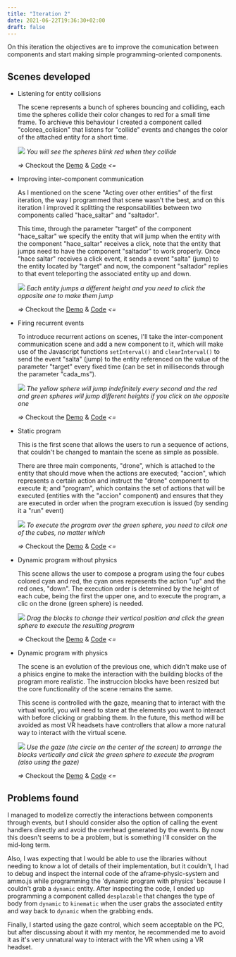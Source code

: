 ```yaml
---
title: "Iteration 2"
date: 2021-06-22T19:36:30+02:00
draft: false
---
```


On this iteration the objectives are to improve the comunication between components and start making simple programming-oriented components. 

## Scenes developed
- Listening for entity collisions
    
    The scene represents a bunch of spheres bouncing and colliding, each time the spheres collide their color changes to red for a small time frame. To archieve this behaviour I created a component called "colorea_colision" that listens for "collide" events and changes the color of the attached entity for a short time.
		
    ![](/vr-programming/img/demo6_PC.gif)
		*You will see the spheres blink red when they collide*
		
    *=>* Checkout the [Demo](/vr-programming/demos/demo6) & [Code](https://github.com/jdjuli/aframe-vr-programming/blob/main/docs/demos/demo6/index.html) *<=*
		
- Improving inter-component communication
    
    As I mentioned on the scene "Acting over other entities" of the first iteration, the way I programmed that scene wasn't the best, and on this iteration I improved it splitting the responsabilities between two components called "hace_saltar" and "saltador".
		
    This time, through the parameter "target" of the component "hace_saltar" we specify the entity that will jump when the entity with the component "hace_saltar" receives a click, note that the entity that jumps need to have the component "saltador" to work properly. Once "hace saltar" receives a click event, it sends a event "salta" (jump) to the entity located by "target" and now, the component "saltador" replies to that event teleporting the associated entity up and down.
		
    ![](/vr-programming/img/demo7_PC.gif)
		*Each entity jumps a different height and you need to click the opposite one to make them jump*
		
    *=>* Checkout the [Demo](/vr-programming/demos/demo7) & [Code](https://github.com/jdjuli/aframe-vr-programming/blob/main/docs/demos/demo7/index.html) *<=*
		
- Firing recurrent events

    To introduce recurrent actions on scenes, I'll take the inter-component communication scene and add a new component to it, which will make use of the Javascript functions `setInterval()` and `clearInterval()` to send the event "salta" (jump) to the entity referenced on the value of the parameter "target" every fixed time (can be set in milliseconds through the parameter "cada_ms").
		
    ![](/vr-programming/img/demo8_PC.gif)
		*The yellow sphere will jump indefinitely  every second and the red and green spheres will jump different heights if you click on the opposite one*
		
    *=>* Checkout the [Demo](/vr-programming/demos/demo8) & [Code](https://github.com/jdjuli/aframe-vr-programming/blob/main/docs/demos/demo8/index.html) *<=*
		
- Static program

    This is the first scene that allows the users to run a sequence of actions, that couldn't be changed to mantain the scene as simple as possible.
		
    There are three main components, "drone", which is attached to the entity that should move when the actions are executed; "accion", which represents a certain action and instruct the "drone" component to execute it; and "program", which contains the set of actions that will be executed (entities with the "accion" component) and ensures that they are executed in order when the program execution is issued (by sending it a "run" event)
		
    ![](/vr-programming/img/demo9_PC.gif)
		*To execute the program over the green sphere, you need to click one of the cubes, no matter which*
		
    *=>* Checkout the [Demo](/vr-programming/demos/demo9) & [Code](https://github.com/jdjuli/aframe-vr-programming/blob/main/docs/demos/demo9/index.html) *<=*

- Dynamic program without physics

    This scene allows the user to compose a program using the four cubes colored cyan and red, the cyan ones represents the action "up" and the red ones, "down".
    The execution order is determined by the height of each cube, being the first the upper one, and to execute the program, a clic on the drone (green sphere) is needed.
		
    ![](/vr-programming/img/demo10_PC.gif)
		*Drag the blocks to change their vertical position and click the green sphere to execute the resulting program*
		
    *=>* Checkout the [Demo](/vr-programming/demos/demo10) & [Code](https://github.com/jdjuli/aframe-vr-programming/blob/main/docs/demos/demo10/index.html) *<=*

- Dynamic program with physics

    The scene is an evolution of the previous one, which didn't make use of a phisics engine to make the interaction with the building blocks of the program more realistic. The instruccion blocks have been resized but the core functionality of the scene remains the same.

    This scene is controlled with the gaze, meaning that to interact with the virtual world, you will need to stare at the elements you want to interact with before clicking or grabbing them. In the future, this method will be avoided as most VR headsets have controllers that allow a more natural way to interact with the virtual scene.
		
    ![](/vr-programming/img/demo11_PC.gif)
		*Use the gaze (the circle on the center of the screen) to arrange the blocks vertically and click the green sphere to execute the program (also using the gaze)*
		
    *=>* Checkout the [Demo](/vr-programming/demos/demo11) & [Code](https://github.com/jdjuli/aframe-vr-programming/blob/main/docs/demos/demo11/index.html) *<=*

## Problems found
I managed to modelize correctly the interactions between components through events, but I should consider also the option of calling the event handlers directly and avoid the overhead generated by the events. By now this doesn't seems to be a problem, but is something I'll consider on the mid-long term.

Also, I was expecting that I would be able to use the libraries without needing to know a lot of details of their implementation, but it couldn't, I had to debug and inspect the internal code of the aframe-physic-system and ammo.js while programming the 'dynamic program with physics' because I couldn't grab a `dynamic` entity. After inspecting the code, I ended up programming a component called `desplazable` that changes the type of body from `dynamic` to `kinematic` when the user grabs the associated entity and way back to `dynamic` when the grabbing ends.

Finally, I started using the gaze control, which seem acceptable on the PC, but after discussing about it with my mentor, he recommended me to avoid it as it's very unnatural way to interact with the VR when using a VR headset.